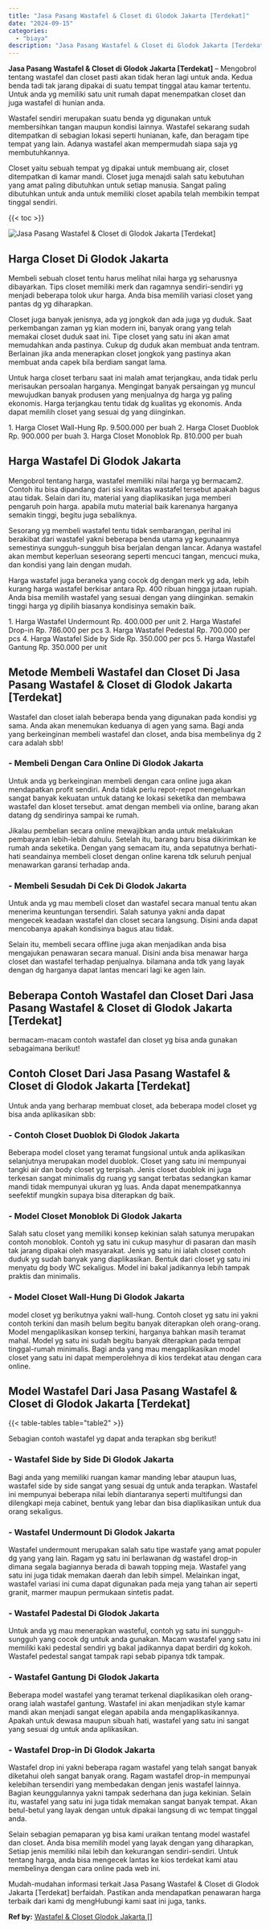```yaml
---
title: "Jasa Pasang Wastafel & Closet di Glodok Jakarta [Terdekat]"
date: "2024-09-15"
categories: 
  - "biaya"
description: "Jasa Pasang Wastafel & Closet di Glodok Jakarta [Terdekat]. Mudah-mudahan informasi terkait Jasa Pasang Wastafel & Closet di Glodok Jakarta [Terdekat] berf..."
---
```


**Jasa Pasang Wastafel & Closet di Glodok Jakarta \[Terdekat\]** – Mengobrol tentang wastafel dan closet pasti akan tidak heran lagi untuk anda. Kedua benda tadi tak jarang dipakai di suatu tempat tinggal atau kamar tertentu. Untuk anda yg memiliki satu unit rumah dapat menempatkan closet dan juga wastafel di hunian anda.

Wastafel sendiri merupakan suatu benda yg digunakan untuk membersihkan tangan maupun kondisi lainnya. Wastafel sekarang sudah ditempatkan di sebagian lokasi seperti hunianan, kafe, dan beragam tipe tempat yang lain. Adanya wastafel akan mempermudah siapa saja yg membutuhkannya.

Closet yaitu sebuah tempat yg dipakai untuk membuang air, closet ditempatkan di kamar mandi. Closet juga menajdi salah satu kebutuhan yang amat paling dibutuhkan untuk setiap manusia. Sangat paling dibutuhkan untuk anda untuk memiliki closet apabila telah membikin tempat tinggal sendiri.

{{< toc >}}

![Jasa Pasang Wastafel & Closet di Glodok Jakarta [Terdekat]](/images/wastafel-closet-murah35.png)

## Harga Closet Di Glodok Jakarta

Membeli sebuah closet tentu harus melihat nilai harga yg seharusnya dibayarkan. Tips closet memiliki merk dan ragamnya sendiri-sendiri yg menjadi beberapa tolok ukur harga. Anda bisa memilih variasi closet yang pantas dg yg diharapkan.

Closet juga banyak jenisnya, ada yg jongkok dan ada juga yg duduk. Saat perkembangan zaman yg kian modern ini, banyak orang yang telah memakai closet duduk saat ini. Tipe closet yang satu ini akan amat memudahkan anda pastinya. Cukup dg duduk akan membuat anda tentram. Berlainan jika anda menerapkan closet jongkok yang pastinya akan membuat anda capek bila berdiam sangat lama.

Untuk harga closet terbaru saat ini malah amat terjangkau, anda tidak perlu merisaukan persoalan harganya. Mengingat banyak persaingan yg muncul mewujudkan banyak produsen yang menjualnya dg harga yg paling ekonomis. Harga terjangkau tentu tidak dg kualitas yg ekonomis. Anda dapat memilih closet yang sesuai dg yang diinginkan.

1\. Harga Closet Wall-Hung Rp. 9.500.000 per buah 2. Harga Closet Duoblok Rp. 900.000 per buah 3. Harga Closet Monoblok Rp. 810.000 per buah

## Harga Wastafel Di Glodok Jakarta

Mengobrol tentang harga, wastafel memiliki nilai harga yg bermacam2. Contoh itu bisa dipandang dari sisi kwalitas wastafel tersebut apakah bagus atau tidak. Selain dari itu, material yang diaplikasikan juga memberi pengaruh poin harga. apabila mutu material baik karenanya harganya semakin tinggi, begitu juga sebaliknya.

Sesorang yg membeli wastafel tentu tidak sembarangan, perihal ini berakibat dari wastafel yakni beberapa benda utama yg kegunaannya semestinya sungguh-sungguh bisa berjalan dengan lancar. Adanya wastafel akan membut keperluan seseorang seperti mencuci tangan, mencuci muka, dan kondisi yang lain dengan mudah.

Harga wastafel juga beraneka yang cocok dg dengan merk yg ada, lebih kurang harga wastafel berkisar antara Rp. 400 ribuan hingga jutaan rupiah. Anda bisa memilih wastafel yang sesuai dengan yang diinginkan. semakin tinggi harga yg dipilih biasanya kondisinya semakin baik.

1\. Harga Wastafel Undermount Rp. 400.000 per unit 2. Harga Wastafel Drop-in Rp. 786.000 per pcs 3. Harga Wastafel Pedestal Rp. 700.000 per pcs 4. Harga Wastafel Side by Side Rp. 350.000 per pcs 5. Harga Wastafel Gantung Rp. 350.000 per unit

## Metode Membeli Wastafel dan Closet Di Jasa Pasang Wastafel & Closet di Glodok Jakarta \[Terdekat\]

Wastafel dan closet ialah beberapa benda yang digunakan pada kondisi yg sama. Anda akan menemukan keduanya di agen yang sama. Bagi anda yang berkeinginan membeli wastafel dan closet, anda bisa membelinya dg 2 cara adalah sbb!

### \- Membeli Dengan Cara Online Di Glodok Jakarta

Untuk anda yg berkeinginan membeli dengan cara online juga akan mendapatkan profit sendiri. Anda tidak perlu repot-repot mengeluarkan sangat banyak kekuatan untuk datang ke lokasi seketika dan membawa wastafel dan kloset tersebut. amat dengan membeli via online, barang akan datang dg sendirinya sampai ke rumah.

Jikalau pembelian secara online mewajibkan anda untuk melakukan pembayaran lebih-lebih dahulu. Setelah itu, barang baru bisa dikirimkan ke rumah anda seketika. Dengan yang semacam itu, anda sepatutnya berhati-hati seandainya membeli closet dengan online karena tdk seluruh penjual menawarkan garansi terhadap anda.

### \- Membeli Sesudah Di Cek Di Glodok Jakarta

Untuk anda yg mau membeli closet dan wastafel secara manual tentu akan menerima keuntungan tersendiri. Salah satunya yakni anda dapat mengecek keadaan wastafel dan closet secara langsung. Disini anda dapat mencobanya apakah kondisinya bagus atau tidak.

Selain itu, membeli secara offline juga akan menjadikan anda bisa mengajukan penawaran secara manual. Disini anda bisa menawar harga closet dan wastafel terhadap penjualnya. bilamana anda tdk yang layak dengan dg harganya dapat lantas mencari lagi ke agen lain.

## Beberapa Contoh Wastafel dan Closet Dari Jasa Pasang Wastafel & Closet di Glodok Jakarta \[Terdekat\]

bermacam-macam contoh wastafel dan closet yg bisa anda gunakan sebagaimana berikut!

## Contoh Closet Dari Jasa Pasang Wastafel & Closet di Glodok Jakarta \[Terdekat\]

Untuk anda yang berharap membuat closet, ada beberapa model closet yg bisa anda aplikasikan sbb:

### \- Contoh Closet Duoblok Di Glodok Jakarta

Beberapa model closet yang teramat fungsional untuk anda aplikasikan selanjutnya merupakan model duoblok. Closet yang satu ini mempunyai tangki air dan body closet yg terpisah. Jenis closet duoblok ini juga terkesan sangat minimalis dg ruang yg sangat terbatas sedangkan kamar mandi tidak mempunyai ukuran yg luas. Anda dapat menempatkannya seefektif mungkin supaya bisa diterapkan dg baik.

### \- Model Closet Monoblok Di Glodok Jakarta

Salah satu closet yang memiliki konsep kekinian salah satunya merupakan contoh monoblok. Contoh yg satu ini cukup masyhur di pasaran dan masih tak jarang dipakai oleh masyarakat. Jenis yg satu ini ialah closet contoh duduk yg sudah banyak yang diaplikasikan. Bentuk dari closet yg satu ini menyatu dg body WC sekaligus. Model ini bakal jadikannya lebih tampak praktis dan minimalis.

### \- Model Closet Wall-Hung Di Glodok Jakarta

model closet yg berikutnya yakni wall-hung. Contoh closet yg satu ini yakni contoh terkini dan masih belum begitu banyak diterapkan oleh orang-orang. Model mengaplikasikan konsep terkini, harganya bahkan masih teramat mahal. Model yg satu ini sudah begitu banyak diterapkan pada tempat tinggal-rumah minimalis. Bagi anda yang mau mengaplikasikan model closet yang satu ini dapat memperolehnya di kios terdekat atau dengan cara online.

## Model Wastafel Dari Jasa Pasang Wastafel & Closet di Glodok Jakarta \[Terdekat\]

{{< table-tables table="table2" >}}

Sebagian contoh wastafel yg dapat anda terapkan sbg berikut!

### \- Wastafel Side by Side Di Glodok Jakarta

Bagi anda yang memiliki ruangan kamar manding lebar ataupun luas, wastafel side by side sangat yang sesuai dg untuk anda terapkan. Wastafel ini mempunyai beberapa nilai lebih diantaranya seperti multifungsi dan dilengkapi meja cabinet, bentuk yang lebar dan bisa diaplikasikan untuk dua orang sekaligus.

### \- Wastafel Undermount Di Glodok Jakarta

Wastafel undermount merupakan salah satu tipe wastafe yang amat populer dg yang yang lain. Ragam yg satu ini berlawanan dg wastafel drop-in dimana segala bagiannya berada di bawah topping meja. Wastafel yang satu ini juga tidak memakan daerah dan lebih simpel. Melainkan ingat, wastafel variasi ini cuma dapat digunakan pada meja yang tahan air seperti granit, marmer maupun permukaan sintetis padat.

### \- Wastafel Padestal Di Glodok Jakarta

Untuk anda yg mau menerapkan wasteful, contoh yg satu ini sungguh-sungguh yang cocok dg untuk anda gunakan. Macam wastafel yang satu ini memiliki kaki pedestal sendiri yg bakal jadikannya dapat berdiri dg kokoh. Wastafel pedestal sangat tampak rapi sebab pipanya tdk tampak.

### \- Wastafel Gantung Di Glodok Jakarta

Beberapa model wastafel yang teramat terkenal diaplikasikan oleh orang-orang ialah wastafel gantung. Wastafel ini akan menjadikan style kamar mandi akan menjadi sangat elegan apabila anda mengaplikasikannya. Apakah untuk dewasa maupun sibuah hati, wastafel yang satu ini sangat yang sesuai dg untuk anda aplikasikan.

### \- Wastafel Drop-in Di Glodok Jakarta

Wastafel drop ini yakni beberapa ragam wastafel yang telah sangat banyak diketahui oleh sangat banyak orang. Ragam wastafel drop-in mempunyai kelebihan tersendiri yang membedakan dengan jenis wastafel lainnya. Bagian keunggulannya yakni tampak sederhana dan juga kekinian. Selain itu, wastafel yang satu ini juga tidak memakan sangat banyak tempat. Akan betul-betul yang layak dengan untuk dipakai langsung di wc tempat tinggal anda.

Selain sebagian pemaparan yg bisa kami uraikan tentang model wastafel dan closet. Anda bisa memilih model yang layak dengan yang diharapkan, Setiap jenis memiliki nilai lebih dan kekurangan sendiri-sendiri. Untuk tentang harga, anda bisa mengecek lantas ke kios terdekat kami atau membelinya dengan cara online pada web ini.

Mudah-mudahan informasi terkait Jasa Pasang Wastafel & Closet di Glodok Jakarta \[Terdekat\] berfaidah. Pastikan anda mendapatkan penawaran harga terbaik dari kami dg mengHubungi kami saat ini juga, tanks.

**Ref by:** [Wastafel & Closet Glodok Jakarta []](https://id.wikipedia.org/wiki/Wastafel)
